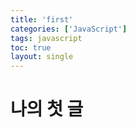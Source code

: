 ```yaml
---
title: 'first'
categories: ['JavaScript']
tags: javascript
toc: true
layout: single
---
```


# 나의 첫 글
